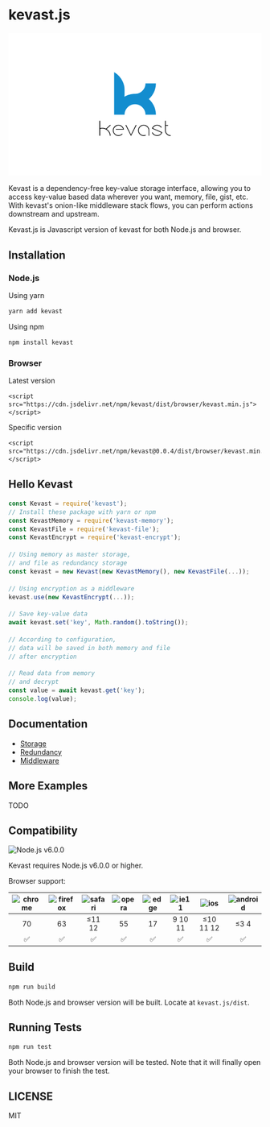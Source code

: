 # kevast.js
![logo](./docs/assets/logo.png)

Kevast is a dependency-free key-value storage interface, allowing you to access key-value based data wherever you want, memory, file, gist, etc.
With kevast's onion-like middleware stack flows, you can perform actions downstream and upstream.

Kevast.js is Javascript version of kevast for both Node.js and browser.

## Installation
### Node.js
Using yarn
```bash
yarn add kevast
```

Using npm
```bash
npm install kevast
```

### Browser
Latest version
```
<script src="https://cdn.jsdelivr.net/npm/kevast/dist/browser/kevast.min.js"></script>
```
Specific version
```
<script src="https://cdn.jsdelivr.net/npm/kevast@0.0.4/dist/browser/kevast.min.js"></script>
```

## Hello Kevast
```javascript
const Kevast = require('kevast');
// Install these package with yarn or npm
const KevastMemory = require('kevast-memory');
const KevastFile = require('kevast-file');
const KevastEncrypt = require('kevast-encrypt');

// Using memory as master storage,
// and file as redundancy storage
const kevast = new Kevast(new KevastMemory(), new KevastFile(...));

// Using encryption as a middleware
kevast.use(new KevastEncrypt(...));

// Save key-value data
await kevast.set('key', Math.random().toString());

// According to configuration,
// data will be saved in both memory and file
// after encryption

// Read data from memory
// and decrypt
const value = await kevast.get('key');
console.log(value);
```

## Documentation
- [Storage]('./docs/storage.md')
- [Redundancy]('./docs/redundancy.md)
- [Middleware]('./docs/middleware.md)

## More Examples
TODO

## Compatibility
![Node.js v6.0.0](https://img.shields.io/badge/Node.js-v6.0.0-brightgreen.svg)

Kevast requires Node.js v6.0.0 or higher.

Browser support:

|![chrome](https://github.com/alrra/browser-logos/raw/master/src/chrome/chrome_64x64.png)|![firefox](https://github.com/alrra/browser-logos/raw/master/src/firefox/firefox_64x64.png)|![safari](https://github.com/alrra/browser-logos/raw/master/src/safari/safari_64x64.png)|![opera](https://github.com/alrra/browser-logos/raw/master/src/opera/opera_64x64.png)|![edge](https://github.com/alrra/browser-logos/raw/master/src/edge/edge_64x64.png)|![ie11](https://github.com/alrra/browser-logos/raw/master/src/archive/internet-explorer_9-11/internet-explorer_9-11_64x64.png)|![ios](https://github.com/alrra/browser-logos/raw/master/src/safari-ios/safari-ios_64x64.png)|![android](https://github.com/alrra/browser-logos/raw/master/src/archive/android/android_64x64.png)|
|:-:|:-:|:-:|:-:|:-:|:-:|:-:|:-:|
|70|63|≤11 12|55|17|9 10 11|≤10 11 12|≤3 4|
|✅|✅|✅|✅|✅|✅|✅|✅|

## Build
```bash
npm run build
```

Both Node.js and browser version will be built. Locate at `kevast.js/dist`.

## Running Tests
```bash
npm run test
```

Both Node.js and browser version will be tested. Note that it will finally open your browser to finish the test.

## LICENSE
MIT
